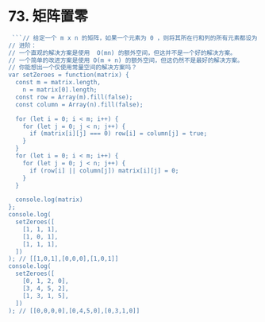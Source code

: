# 73. 矩阵置零

```js
 ```// 给定一个 m x n 的矩阵，如果一个元素为 0 ，则将其所在行和列的所有元素都设为 0 。请使用 原地 算法。
// 进阶：
// 一个直观的解决方案是使用  O(mn) 的额外空间，但这并不是一个好的解决方案。
// 一个简单的改进方案是使用 O(m + n) 的额外空间，但这仍然不是最好的解决方案。
// 你能想出一个仅使用常量空间的解决方案吗？
var setZeroes = function(matrix) {
  const m = matrix.length,
    n = matrix[0].length;
  const row = Array(m).fill(false);
  const column = Array(n).fill(false);

  for (let i = 0; i < m; i++) {
    for (let j = 0; j < n; j++) {
      if (matrix[i][j] === 0) row[i] = column[j] = true;
    }
  }
  for (let i = 0; i < m; i++) {
    for (let j = 0; j < n; j++) {
      if (row[i] || column[j]) matrix[i][j] = 0;
    }
  }

  console.log(matrix)
};
console.log(
  setZeroes([
    [1, 1, 1],
    [1, 0, 1],
    [1, 1, 1],
  ])
); // [[1,0,1],[0,0,0],[1,0,1]]
console.log(
  setZeroes([
    [0, 1, 2, 0],
    [3, 4, 5, 2],
    [1, 3, 1, 5],
  ])
); // [[0,0,0,0],[0,4,5,0],[0,3,1,0]]
